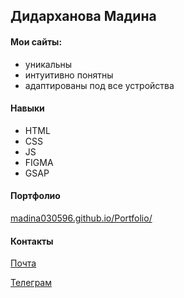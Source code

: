 ## Дидарханова Мадина
#### Мои сайты:
- уникальны
- интуитивно понятны
- адаптированы под все устройства

#### Навыки 
- HTML
- CSS
- JS
- FIGMA
- GSAP

#### Портфолио
[madina030596.github.io/Portfolio/](https://madina030596.github.io/Portfolio/)

#### Контакты
[Почта](didarhanova.madina@mail.ru)

[Телеграм](https://t.me/madina030596)
